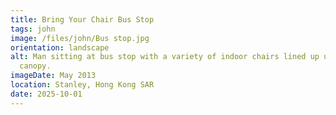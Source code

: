 ```yaml
---
title: Bring Your Chair Bus Stop
tags: john
image: /files/john/Bus stop.jpg
orientation: landscape
alt: Man sitting at bus stop with a variety of indoor chairs lined up under the
  canopy.
imageDate: May 2013
location: Stanley, Hong Kong SAR
date: 2025-10-01
---
```


